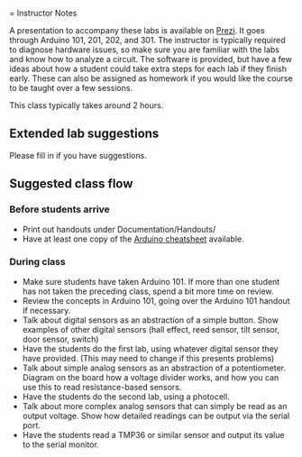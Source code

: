 = Instructor Notes

A presentation to accompany these labs is available on [Prezi](http://prezi.com/bonzhtuceyc4/intro-to-arduino/?kw=view-bonzhtuceyc4&rc=ref-29668303).  It goes through Arduino 101, 201, 202, and 301.  The instructor is typically required to diagnose hardware issues, so make sure you are familiar with the labs and know how to analyze a circuit.  The software is provided, but have a few ideas about how a student could take extra steps for each lab if they finish early.  These can also be assigned as homework if you would like the course to be taught over a few sessions.

This class typically takes around 2 hours.

## Extended lab suggestions

Please fill in if you have suggestions.

## Suggested class flow

### Before students arrive
* Print out handouts under Documentation/Handouts/
* Have at least one copy of the [Arduino cheatsheet](https://github.com/MakerspaceModules/arduino/blob/master/101%20-%20Introduction%20to%20Arduino/Documentation/Arduino_Cheat_Sheet.pdf) available. 

### During class
* Make sure students have taken Arduino 101.  If more than one student has not taken the preceding class, spend a bit more time on review.
* Review the concepts in Arduino 101, going over the Arduino 101 handout if necessary.
* Talk about digital sensors as an abstraction of a simple button.  Show examples of other digital sensors (hall effect, reed sensor, tilt sensor, door sensor, switch)
* Have the students do the first lab, using whatever digital sensor they have provided. (This may need to change if this presents problems)
* Talk about simple analog sensors as an abstraction of a potentiometer.  Diagram on the board how a voltage divider works, and how you can use this to read resistance-based sensors.
* Have the students do the second lab, using a photocell.
* Talk about more complex analog sensors that can simply be read as an output voltage.  Show how detailed readings can be output via the serial port.
* Have the students read a TMP36 or similar sensor and output its value to the serial monitor.
